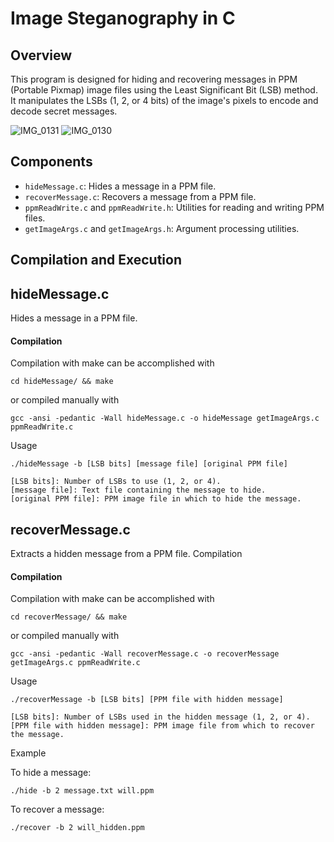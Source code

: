 # Image Steganography in C

## Overview

This program is designed for hiding and recovering messages in PPM (Portable Pixmap) image files using the Least Significant Bit (LSB) method. It manipulates the LSBs (1, 2, or 4 bits) of the image's pixels to encode and decode secret messages.

![IMG_0131](https://github.com/dylduhamel/image-steganography/assets/70403658/f41961c8-6476-483a-8d03-c3f5584c436c)
![IMG_0130](https://github.com/dylduhamel/image-steganography/assets/70403658/7d7c5484-b7a0-4d6f-bab0-4c17e3ace4ca)


## Components

- `hideMessage.c`: Hides a message in a PPM file.
- `recoverMessage.c`: Recovers a message from a PPM file.
- `ppmReadWrite.c` and `ppmReadWrite.h`: Utilities for reading and writing PPM files.
- `getImageArgs.c` and `getImageArgs.h`: Argument processing utilities.

## Compilation and Execution

## hideMessage.c

Hides a message in a PPM file.

#### Compilation
Compilation with make can be accomplished with
```
cd hideMessage/ && make
```
or compiled manually with
```
gcc -ansi -pedantic -Wall hideMessage.c -o hideMessage getImageArgs.c ppmReadWrite.c
```

Usage

```
./hideMessage -b [LSB bits] [message file] [original PPM file]
```

    [LSB bits]: Number of LSBs to use (1, 2, or 4).
    [message file]: Text file containing the message to hide.
    [original PPM file]: PPM image file in which to hide the message.

## recoverMessage.c

Extracts a hidden message from a PPM file.
Compilation

#### Compilation
Compilation with make can be accomplished with
```
cd recoverMessage/ && make
```
or compiled manually with
```
gcc -ansi -pedantic -Wall recoverMessage.c -o recoverMessage getImageArgs.c ppmReadWrite.c
```

Usage

```
./recoverMessage -b [LSB bits] [PPM file with hidden message]
```

    [LSB bits]: Number of LSBs used in the hidden message (1, 2, or 4).
    [PPM file with hidden message]: PPM image file from which to recover the message.

Example

To hide a message:

```
./hide -b 2 message.txt will.ppm
```

To recover a message:

```
./recover -b 2 will_hidden.ppm
```
